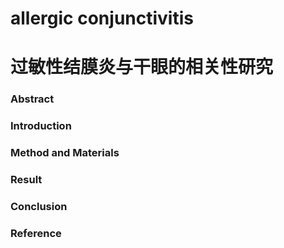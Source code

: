 # allergic conjunctivitis
# 过敏性结膜炎与干眼的相关性研究
### Abstract
### Introduction
### Method and Materials
### Result
### Conclusion
### Reference
